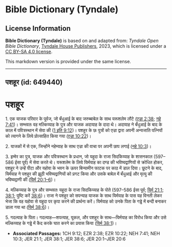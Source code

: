 # Bible Dictionary (Tyndale)

## License Information

**Bible Dictionary (Tyndale)** is based on and adapted from: _Tyndale Open Bible Dictionary_, [Tyndale House Publishers](https://tyndaleopenresources.com/), 2023, which is licensed under a [CC BY-SA 4.0 license](https://creativecommons.org/licenses/by-sa/4.0/legalcode.en).

This markdown version is provided under the same license.



--------------------------------

## पशहूर (id: 649440)

पशहूर
=====

1\. एक याजक परिवार के पूर्वज, जो बँधुआई के बाद जरुब्बाबेल के साथ यरूशलेम लौटे ([एज्रा 2:38](https://ref.ly/Ezra2:38); [नहे 7:41](https://ref.ly/Neh7:41))। सम्भवतः वह मल्किय्याह के पुत्र और याजक अदायाह के दादा थे। अदायाह ने बँधुआई के बाद के काल में पवित्रस्थान में सेवा की ([1 इति 9:12](https://ref.ly/1Chr9:12))। पशहूर के छः पुत्रों को एज्रा द्वारा अपनी अन्यजाति पत्नियों को त्यागने के लिये प्रोत्साहित किया गया ([एज्रा 10:22](https://ref.ly/Ezra10:22))।

2\. याजकों में से एक, जिन्होंने नहेम्याह के साथ एज्रा की वाचा पर अपनी छाप लगाई ([नहे 10:3](https://ref.ly/Neh10:3))।

3\. इम्मेर का पुत्र, याजक और पवित्रस्थान के प्रधान, जो यहूदा के राजा सिदकिय्याह के शासनकाल (597–586 ईसा पूर्व) में सेवा करते थे। यरूशलेम के लिये यिर्मयाह का दण्ड की भविष्यद्वाणियों से क्रोधित होकर, पशहूर ने उन्हें पीटा और यहोवा के भवन के ऊपर बिन्यामीन फाटक पर काठ में डाल दिया। छूटने के बाद, यिर्मयाह ने पशहूर की झूठी भविष्यद्वाणियों को प्रगट किया और उसके बाबेल में बँधुआई और मृत्यु की भविष्यद्वाणी की ([यिर्म 20:1–6](https://ref.ly/Jer20:1-Jer20:6))।

4\. मल्किय्याह के पुत्र और सम्भवतः यहूदा के राजा सिदकिय्याह के पोते (597–586 ईसा पूर्व; [यिर्म 21:1](https://ref.ly/Jer21:1); [38:1](https://ref.ly/Jer38:1); पुष्टि करें [38:6](https://ref.ly/Jer38:6))। राजा ने पशहूर को सपन्याह याजक के साथ यिर्मयाह के पास यह विनती लेकर भेजा कि वह यहोवा से यहूदा पर कृपा करने की प्रार्थना करें। यिर्मयाह को उनके पिता के गड्ढे में बन्दी बनाकर डाला गया था ([यिर्म 38:6](https://ref.ly/Jer38:6))।

5\. गदल्याह के पिता। गदल्याह—शपत्याह, यूकल, और पशहूर के साथ—यिर्मयाह का विरोध किया और उसे मल्किय्याह के गड्ढे में कैद करके घात करने का प्रयास किया ([यिर्म 38:1](https://ref.ly/Jer38:1))।

* **Associated Passages:** 1CH 9:12; EZR 2:38; EZR 10:22; NEH 7:41; NEH 10:3; JER 21:1; JER 38:1; JER 38:6; JER 20:1–JER 20:6

